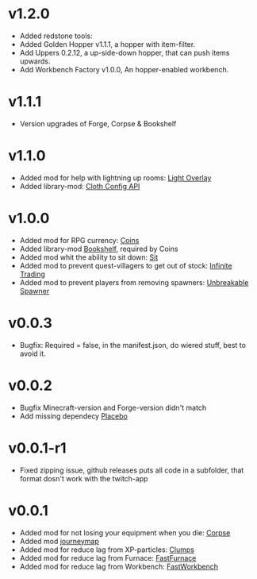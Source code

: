 v1.2.0
=========
* Added redstone tools:
* Added Golden Hopper v1.1.1, a hopper with item-filter.
* Add Uppers 0.2.12, a up-side-down hopper, that can push items upwards.
* Add Workbench Factory v1.0.0, An hopper-enabled workbench.

v1.1.1
=========
* Version upgrades of Forge, Corpse & Bookshelf

v1.1.0
=========
* Added mod for help with lightning up rooms: [Light Overlay](https://www.curseforge.com/minecraft/mc-mods/light-overlay)
* Added library-mod: [Cloth Config API](https://www.curseforge.com/minecraft/mc-mods/cloth-config-forge)

v1.0.0
=========
* Added mod for RPG currency: [Coins](https://www.curseforge.com/minecraft/mc-mods/coins-je)
* Added library-mod [Bookshelf](https://www.curseforge.com/minecraft/mc-mods/bookshelf), required by Coins
* Added mod whit the ability to sit down: [Sit](https://www.curseforge.com/minecraft/mc-mods/sit)
* Added mod to prevent quest-villagers to get out of stock: [Infinite Trading](https://www.curseforge.com/minecraft/mc-mods/infinite-trading)
* Added mod to prevent players from removing spawners: [Unbreakable Spawner](https://www.curseforge.com/minecraft/mc-mods/unbreakable-spawner)

v0.0.3
=========
* Bugfix: Required = false, in the manifest.json, do wiered stuff, best to avoid it.

v0.0.2
=========
* Bugfix Minecraft-version and Forge-version didn't match
* Add missing dependecy [Placebo](https://www.curseforge.com/minecraft/mc-mods/placebo)

v0.0.1-r1
=========
* Fixed zipping issue, github releases puts all code in a subfolder, that format dosn't work with the twitch-app

v0.0.1
=========
* Added mod for not losing your equipment when you die: [Corpse](https://www.curseforge.com/minecraft/mc-mods/corpse)
* Added mod [journeymap](https://www.curseforge.com/minecraft/mc-mods/journeymap)
* Added mod for reduce lag from XP-particles: [Clumps](https://www.curseforge.com/minecraft/mc-mods/clumps)
* Added mod for reduce lag from Furnace: [FastFurnace](https://www.curseforge.com/minecraft/mc-mods/fastfurnace)
* Added mod for reduce lag from Workbench: [FastWorkbench](https://www.curseforge.com/minecraft/mc-mods/fastworkbench)

